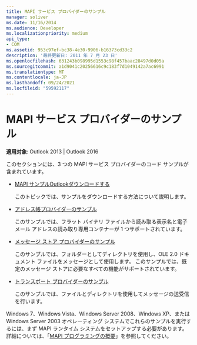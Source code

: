 ```yaml
---
title: MAPI サービス プロバイダーのサンプル
manager: soliver
ms.date: 11/16/2014
ms.audience: Developer
ms.localizationpriority: medium
api_type:
- COM
ms.assetid: 953c97ef-bc38-4e30-9906-b16373cd33c2
description: '最終更新日: 2011 年 7 月 23 日'
ms.openlocfilehash: 631243b098995d1553c98f457baac28497d0d05a
ms.sourcegitcommit: a1d9041c20256616c9c183f7d1049142a7ac6991
ms.translationtype: MT
ms.contentlocale: ja-JP
ms.lasthandoff: 09/24/2021
ms.locfileid: "59592117"
---
```

# <a name="mapi-service-provider-samples"></a>MAPI サービス プロバイダーのサンプル

  
  
**適用対象**: Outlook 2013 | Outlook 2016 
  
このセクションには、3 つの MAPI サービス プロバイダーのコード サンプルが含まれています。
  
- [MAPI サンプルOutlookダウンロードする](downloading-the-outlook-mapi-samples.md)
    
    このトピックでは、サンプルをダウンロードする方法について説明します。
    
- [アドレス帳プロバイダーのサンプル](address-book-provider-sample.md)
    
    このサンプルでは、フラット バイナリ ファイルから読み取る表示名と電子メール アドレスの読み取り専用コンテナーが 1 つサポートされています。
    
- [メッセージ ストア プロバイダーのサンプル](message-store-provider-sample.md)
    
    このサンプルでは、フォルダーとしてディレクトリを使用し、OLE 2.0 ドキュメント ファイルをメッセージとして使用します。 このサンプルでは、既定のメッセージ ストアに必要なすべての機能がサポートされています。
    
- [トランスポート プロバイダーのサンプル](transport-provider-sample.md)
    
    このサンプルでは、ファイルとディレクトリを使用してメッセージの送受信を行います。
    
Windows 7、Windows Vista、Windows Server 2008、Windows XP、または Windows Server 2003 オペレーティング システムでこれらのサンプルを実行するには、まず MAPI ランタイム システムをセットアップする必要があります。 詳細については、「[MAPI プログラミングの概要](mapi-programming-overview.md)」を参照してください。
  

